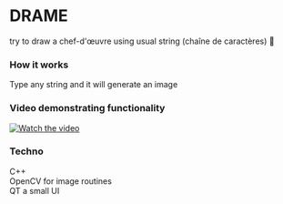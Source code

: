 # DRAME
try to draw a chef-d'œuvre using usual string (chaîne de caractères) :art:

### How it works
Type any string and it will generate an image

### Video demonstrating functionality


[![Watch the video](https://img.youtube.com/vi/hGvOX1pFYuk/hqdefault.jpg)](https://youtu.be/hGvOX1pFYuk)


### Techno
C++  
OpenCV for image routines  
QT a small UI   

